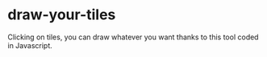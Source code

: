 # draw-your-tiles
Clicking on tiles, you can draw whatever you want thanks to this tool coded in Javascript. 

